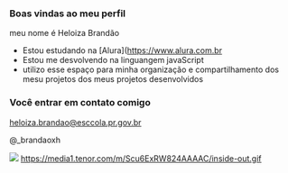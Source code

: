 ### Boas vindas ao meu perfil 

meu nome é Heloiza Brandão

- Estou estudando na [Alura](https://www.alura.com.br
-  Estou me desvolvendo na linguangem javaScript
-  utilizo esse espaço para minha organização e compartilhamento dos mesu projetos dos meus projetos desenvolvidos

  ### Você entrar em contato comigo

  heloiza.brandao@esccola.pr.gov.br

  @_brandaoxh

![](  https://media1.tenor.com/m/Scu6ExRW824AAAAC/inside-out.gif)
  https://media1.tenor.com/m/Scu6ExRW824AAAAC/inside-out.gif
